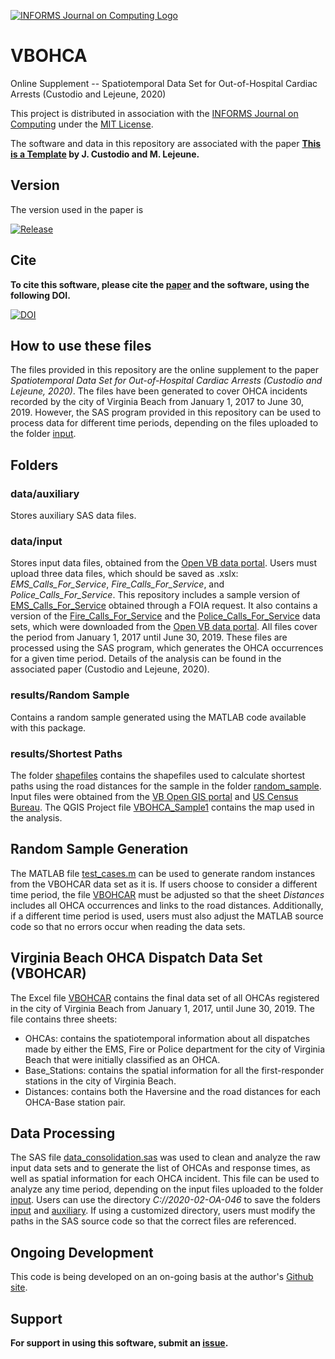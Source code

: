[![INFORMS Journal on Computing Logo](https://INFORMSJoC.github.io/logos/INFORMS_Journal_on_Computing_Header.jpg)](https://pubsonline.informs.org/journal/ijoc)

# VBOHCA

Online Supplement -- Spatiotemporal Data Set for Out-of-Hospital Cardiac Arrests (Custodio and Lejeune, 2020)

This project is distributed in association with the [INFORMS Journal on
Computing](https://pubsonline.informs.org/journal/ijoc) under the [MIT License](LICENSE).

The software and data in this repository are associated with the paper **[This is a Template](https://doi.org/10.1287/ijoc.2019.0934) by J. Custodio and M. Lejeune.**

## Version

The version used in the paper is

[![Release](https://img.shields.io/github/v/release/INFORMSJoC/Template?sort=semver)](https://github.com/INFORMSJoC/Template/releases)

## Cite

**To cite this software, please cite the [paper](https://doi.org/10.1287/ijoc.2019.0934) and the software, using the following DOI.**

[![DOI](https://zenodo.org/badge/285853815.svg)](https://zenodo.org/badge/latestdoi/285853815)

## How to use these files
The files provided in this repository are the online supplement to the paper *Spatiotemporal Data Set for Out-of-Hospital Cardiac Arrests (Custodio and Lejeune, 2020)*. The files have been generated to cover OHCA incidents recorded by the city of Virginia Beach from January 1, 2017 to June 30, 2019. However, the SAS program provided in this repository can be used to process data for different time periods, depending on the files uploaded to the folder [input](data/input).

## Folders
### data/auxiliary
Stores auxiliary SAS data files.
### data/input
Stores input data files, obtained from the [Open VB data portal](https://data.vbgov.com/). Users must upload three data files, which should be saved as .xslx: *EMS_Calls_For_Service*, *Fire_Calls_For_Service*, and *Police_Calls_For_Service*. This repository includes a sample version of [EMS_Calls_For_Service]( 2020-02-OA-046/data/input/EMS_Calls_For_Service.xlsx) obtained through a FOIA request. It also contains a version of the [Fire_Calls_For_Service](2020-02-OA-046/data/input/Fire_Calls_For_Service.xlsx) and the [Police_Calls_For_Service](2020-02-OA-046/data/input/Police_Calls_For_Service.xlsx) data sets, which were downloaded from the [Open VB data portal](https://data.vbgov.com/). All files cover the period from January 1, 2017 until June 30, 2019. These files are processed using the SAS program, which generates the OHCA occurrences for a given time period. Details of the analysis can be found in the associated paper (Custodio and Lejeune, 2020).

### results/Random Sample
Contains a random sample generated using the MATLAB code available with this package.

### results/Shortest Paths
The folder [shapefiles](results/shortest_paths/shapefiles) contains the shapefiles used to calculate shortest paths using the road distances for the sample in the folder [random_sample](results/random_sample). Input files were obtained from the [VB Open GIS portal](https://gis.data.vbgov.com/) and [US Census Bureau](https://data.gov/organization/census-gov/). The QGIS Project file [VBOHCA_Sample1](results/shortest_paths/VBOHCA_sample1.qgz) contains the map used in the analysis.

## Random Sample Generation
The MATLAB file [test_cases.m](scripts/test_cases.m) can be used to generate random instances from the VBOHCAR data set as it is. If users choose to consider a different time period, the file [VBOHCAR](results/VBOHCAR.xlsx) must be adjusted so that the sheet *Distances* includes all OHCA occurrences and links to the road distances. Additionally, if a different time period is used, users must also adjust the MATLAB source code so that no errors occur when reading the data sets.

## Virginia Beach OHCA Dispatch Data Set (VBOHCAR)
The Excel file [VBOHCAR](results/VBOHCAR.xlsx) contains the final data set of all OHCAs registered in the city of Virginia Beach from January 1, 2017, until June 30, 2019. The file contains three sheets:
- OHCAs: contains the spatiotemporal information about all dispatches made by either the EMS, Fire or Police department for the city of Virginia Beach that were initially classified as an OHCA.
- Base_Stations: contains the spatial information for all the first-responder stations in the city of Virginia Beach.
- Distances: contains both the Haversine and the road distances for each OHCA-Base station pair.

## Data Processing
The SAS file [data_consolidation.sas](scripts/data_consolidation.sas) was used to clean and analyze the raw input data sets and to generate the list of OHCAs and response times, as well as spatial information for each OHCA incident. This file can be used to analyze any time period, depending on the input files uploaded to the folder [input](data/input). Users can use the directory *C://2020-02-OA-046* to save the folders [input](data/input) and [auxiliary](data/auxiliary). If using a customized directory, users must modify the paths in the SAS source code so that the correct files are referenced.

## Ongoing Development

This code is being developed on an on-going basis at the author's
[Github site](https://github.com/janielecustodio/VBOHCA).

## Support

**For support in using this software, submit an
[issue](https://github.com/tkralphs/JoCTemplate/issues/new).**
